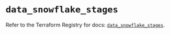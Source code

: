 # `data_snowflake_stages`

Refer to the Terraform Registry for docs: [`data_snowflake_stages`](https://registry.terraform.io/providers/snowflakedb/snowflake/2.1.1/docs/data-sources/stages).
